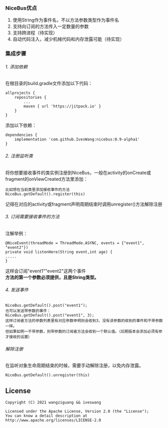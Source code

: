 ### NiceBus优点
1. 使用String作为事件名，不以方法参数类型作为事件名
2. 支持向订阅的方法传入一定数量的参数
3. 支持跨进程（待实现）
4. 自动代码注入，减少机械代码和内存泄露可能（待实现）
### 集成步骤
###### 1. 添加依赖
在根目录的build.gradle文件添加以下代码：
```
allprojects {
	repositories {
		...
		maven { url 'https://jitpack.io' }
	}
}
```

添加以下依赖：
```
dependencies {
	implementation 'com.github.IvesWang:nicebus:0.9-alpha1'
}
```

###### 2. 注册监听类
将你想要接收事件的类实例注册到NiceBus，一般在activity的onCreate或fragment的onViewCreated方法里添加：</br>
```
比如想在当前类里添加接收事件的方法
NiceBus.getDefault().register(this)
```
记得在对应的activity或fragment声明周期结束时调用unregister()方法解除注册</br>


###### 3. 订阅需要接收事件的方法
注解举例：</br>

```
@NiceEvent(threadMode = ThreadMode.ASYNC, events = {"event1", "event2"})
private void listenHere(String event,int age) {
.....
}
```
这样会订阅"event1""event2"这两个事件</br>
<b>方法的第一个参数必须提供，且是String类型。</b>


###### 4. 发送事件
```
NiceBus.getDefault().post("event1");
也可以发送带参数的事件：
NiceBus.getDefault().post("event1", 3);
这样订阅者方法的参数列表里有对应参数申明则会收到3，没有该参数的收到的事件和不带参数一样。
但如果如例一不带参数，则带参数的订阅者方法会收到一个默认值。（后期版本会添加必须有参才接收的设置）
```


###### 解除注册
在监听对象生命周期结束的时候，需要手动解除注册，以免内存泄露。
```
NiceBus.getDefault().unregister(this)
```

License
-------
    Copyright (C) 2021 wangziguang && iveswang

    Licensed under the Apache License, Version 2.0 (the "License");
    You can know a detail description at http://www.apache.org/licenses/LICENSE-2.0

